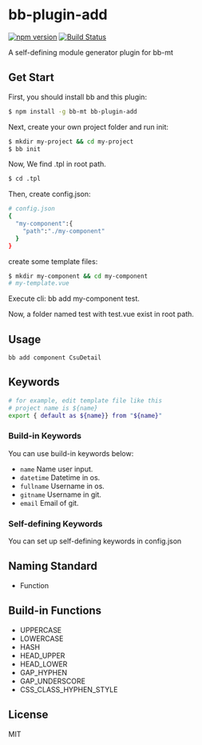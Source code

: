 # bb-plugin-add

[![npm version](https://badge.fury.io/js/bb-plugin-add.svg)](https://badge.fury.io/js/bb-plugin-add) [![Build Status](https://travis-ci.org/xgfe/bb-plugin-add.svg?branch=master)](https://travis-ci.org/xgfe/bb-plugin-add)

A self-defining module generator plugin for bb-mt

## Get Start

First, you should install bb and this plugin:
```sh
$ npm install -g bb-mt bb-plugin-add

```
Next, create your own project folder and run init:
```sh
$ mkdir my-project && cd my-project
$ bb init
```
Now, We find .tpl in root path.
```sh
$ cd .tpl
```

Then, create config.json:
```sh
# config.json
{
  "my-component":{
    "path":"./my-component"
  }
}
```

create some template files:
```sh
$ mkdir my-component && cd my-component
# my-template.vue
```

Execute cli: bb add my-component test.

Now, a folder named test with test.vue exist in root path.

## Usage

```
bb add component CsuDetail
```

## Keywords

```sh
# for example, edit template file like this
# project name is ${name}
export { default as ${name}} from "${name}"
```

### Build-in Keywords

You can use build-in keywords below:

- `name`
  Name user input.
- `datetime`
  Datetime in os.
- `fullname`
  Username in os.
- `gitname`
  Username in git.
- `email`
   Email of git.

### Self-defining Keywords

You can set up self-defining keywords in config.json

## Naming Standard

- Function

## Build-in Functions

- UPPERCASE
- LOWERCASE
- HASH
- HEAD_UPPER
- HEAD_LOWER
- GAP_HYPHEN
- GAP_UNDERSCORE
- CSS_CLASS_HYPHEN_STYLE

## License

MIT